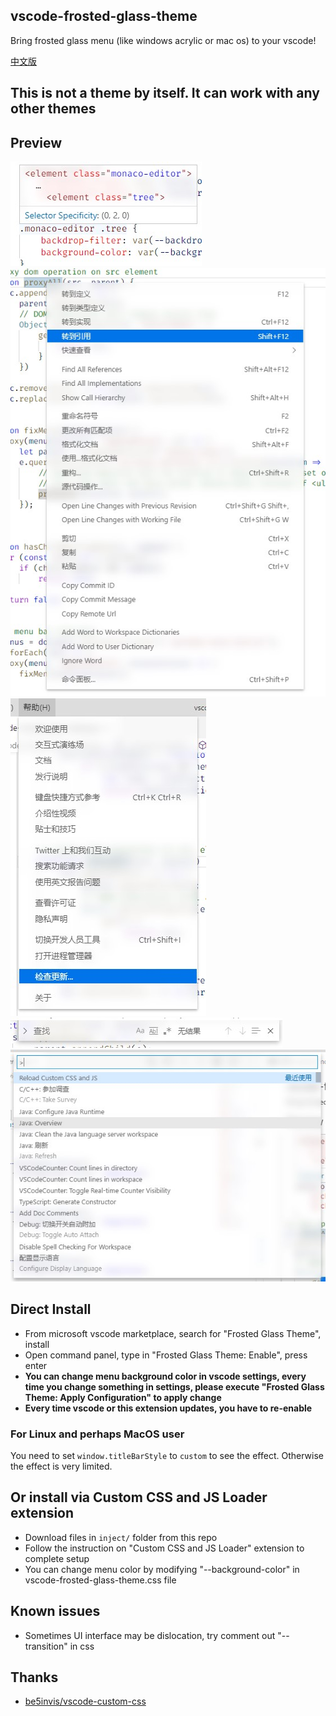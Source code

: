 ## vscode-frosted-glass-theme
Bring frosted glass menu (like windows acrylic or mac os) to your vscode!

[中文版](READMECN.md)
## This is not a theme by itself. It can work with any other themes
## Preview
![CodeHover](image/CodeHover.jpg) \
![ContextMenu](image/ContextMenu.jpg) \
![MenuBar](image/MenuBar.jpg) \
![SearchBar](image/SearchBar.jpg) \
![CommandPanel](image/CommandPanel.jpg)
## Direct Install
* From microsoft vscode marketplace, search for "Frosted Glass Theme", install
* Open command panel, type in "Frosted Glass Theme: Enable", press enter
* **You can change menu background color in vscode settings, every time you change something in settings, please execute "Frosted Glass Theme: Apply Configuration" to apply change**
* **Every time vscode or this extension updates, you have to re-enable**
### For Linux and perhaps MacOS user
You need to set `window.titleBarStyle` to `custom` to see the effect. Otherwise the effect is very limited.
## Or install via Custom CSS and JS Loader extension
* Download files in `inject/` folder from this repo
* Follow the instruction on "Custom CSS and JS Loader" extension to complete setup
* You can change menu color by modifying "--background-color" in vscode-frosted-glass-theme.css file
## Known issues
* Sometimes UI interface may be dislocation, try comment out "--transition" in css 
## Thanks
* [be5invis/vscode-custom-css](https://github.com/be5invis/vscode-custom-css)